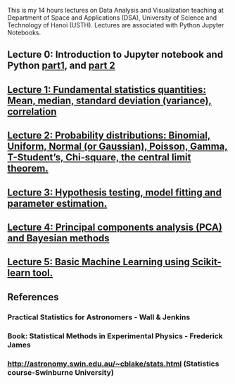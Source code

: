 
This is my 14 hours lectures on Data Analysis and Visualization teaching at Department of Space and Applications (DSA), University of Science and Technology of Hanoi (USTH). Lectures are associated with Python Jupyter Notebooks.


## Lecture 0: Introduction to Jupyter notebook and Python [part1](https://github.com/hoangducthuong/DataAnalysis_Visualization/blob/f7c773bab1f58a1362bca02636a4324651cdc2da/Lec0_Intro_Notebook_and_Python_part1.ipynb), and [part 2](https://github.com/hoangducthuong/DataAnalysis_Visualization/blob/f7c773bab1f58a1362bca02636a4324651cdc2da/Lec0_Intro_Notebook_and_Python_part2.ipynb)

## [Lecture 1: Fundamental statistics quantities: Mean, median, standard deviation (variance), correlation](https://github.com/hoangducthuong/DataAnalysis_Visualization/blob/f7c773bab1f58a1362bca02636a4324651cdc2da/Lec1_statistics.ipynb)

## [ Lecture 2: Probability distributions: Binomial, Uniform, Normal (or Gaussian), Poisson, Gamma, T-Student’s, Chi-square, the central limit theorem.](https://github.com/hoangducthuong/DataAnalysis_Visualization/blob/f7c773bab1f58a1362bca02636a4324651cdc2da/Lec2_probability.ipynb)

## [Lecture 3: Hypothesis testing, model fitting and parameter estimation.](https://github.com/hoangducthuong/DataAnalysis_Visualization/blob/f7c773bab1f58a1362bca02636a4324651cdc2da/Lec3_test_fit.ipynb)

## [Lecture 4: Principal components analysis (PCA) and Bayesian methods](https://github.com/hoangducthuong/DataAnalysis_Visualization/blob/f7c773bab1f58a1362bca02636a4324651cdc2da/Lec4_PCA_Bayesian.ipynb)

## [Lecture 5: Basic Machine Learning using Scikit-learn tool.](https://github.com/hoangducthuong/DataAnalysis_Visualization/blob/f7c773bab1f58a1362bca02636a4324651cdc2da/Lec5_basic_MachineLearning.ipynb)


## References

### Practical Statistics for Astronomers - Wall & Jenkins
### Book: Statistical Methods in Experimental Physics - Frederick James
### http://astronomy.swin.edu.au/~cblake/stats.html (Statistics course-Swinburne University)
